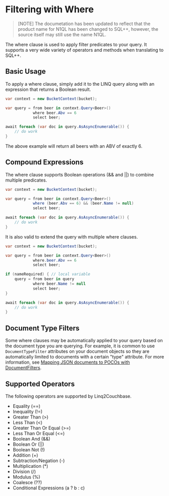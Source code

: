 # Filtering with Where

> [NOTE]
> The documetation has been updated to reflect that the product name for N1QL has been changed to SQL++, however, the source itself may still use the name N1QL.

The where clause is used to apply filter predicates to your query. It supports a very wide variety of operators and methods when translating to SQL++.

## Basic Usage

To apply a where clause, simply add it to the LINQ query along with an expression that returns a Boolean result.

```cs
var context = new BucketContext(bucket);

var query = from beer in context.Query<Beer>()
            where beer.Abv == 6
            select beer;

await foreach (var doc in query.AsAsyncEnumerable()) {
    // do work
}
```

The above example will return all beers with an ABV of exactly 6.

## Compound Expressions

The where clause supports Boolean operations (&& and ||) to combine multiple predicates.

```cs
var context = new BucketContext(bucket);

var query = from beer in context.Query<Beer>()
            where (beer.Abv == 6) && (beer.Name != null)
            select beer;

await foreach (var doc in query.AsAsyncEnumerable()) {
    // do work
}
```

It is also valid to extend the query with multiple where clauses.

```cs
var context = new BucketContext(bucket);

var query = from beer in context.Query<Beer>()
            where.beer.Abv == 6
            select beer;

if (nameRequired) { // local variable
    query = from beer in query
            where beer.Name != null
            select beer;
}

await foreach (var doc in query.AsAsyncEnumerable()) {
    // do work
}
```

## Document Type Filters

Some where clauses may be automatically applied to your query based on the document type you are querying. For example, it is common to use `DocumentTypeFilter` attributes on your document objects so they are automatically limited to documents with a certain "type" attribute. For more information, see [Mapping JSON documents to POCOs with DocumentFilters](document-filters.md).

## Supported Operators

The following operators are supported by Linq2Couchbase.

- Equality (==)
- Inequality (!=)
- Greater Than (>)
- Less Than (<)
- Greater Than Or Equal (>=)
- Less Than Or Equal (<=)
- Boolean And (&&)
- Boolean Or (||)
- Boolean Not (!)
- Addition (+)
- Subtraction/Negation (-)
- Multiplication (*)
- Division (/)
- Modulus (%)
- Coalesce (??)
- Conditional Expressions (a ? b : c)
